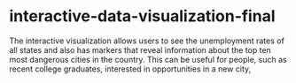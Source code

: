 # interactive-data-visualization-final
The interactive visualization allows users to see the unemployment rates of all states and also has markers that reveal information about the top ten most dangerous cities in the country. This can be useful for people, such as recent college graduates, interested in opportunities in a new city,
